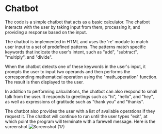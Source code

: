# Chatbot
The code is a simple chatbot that acts as a basic calculator. The chatbot interacts with the user by taking input from them, processing it, and providing a response based on the input.

The chatbot is implemented in HTML and uses the 're' module to match user input to a set of predefined patterns. The patterns match specific keywords that indicate the user's intent, such as "add", "subtract", "multiply", and "divide".

When the chatbot detects one of these keywords in the user's input, it prompts the user to input two operands and then performs the corresponding mathematical operation using the "math_operation" function. The result is then displayed to the user.

In addition to performing calculations, the chatbot can also respond to small talk from the user. It responds to greetings such as "hi", "hello", and "hey", as well as expressions of gratitude such as "thank you" and "thanks".

The chatbot also provides the user with a list of available operations if they request it. The chatbot will continue to run until the user types "exit", at which point the program will terminate with a farewell message.
Here is the screenshot
![Screenshot (17)](https://user-images.githubusercontent.com/117109209/221867458-73381aae-23ea-4ed1-b9fb-5e2db42cf3ba.png)
